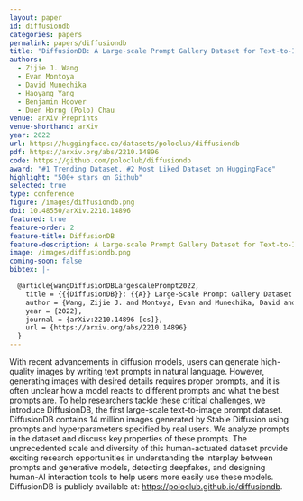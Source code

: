```yaml
---
layout: paper
id: diffusiondb
categories: papers
permalink: papers/diffusiondb
title: "DiffusionDB: A Large-scale Prompt Gallery Dataset for Text-to-Image Generative Models"
authors: 
  - Zijie J. Wang 
  - Evan Montoya
  - David Munechika
  - Haoyang Yang
  - Benjamin Hoover
  - Duen Horng (Polo) Chau
venue: arXiv Preprints
venue-shorthand: arXiv
year: 2022
url: https://huggingface.co/datasets/poloclub/diffusiondb
pdf: https://arxiv.org/abs/2210.14896
code: https://github.com/poloclub/diffusiondb
award: "#1 Trending Dataset, #2 Most Liked Dataset on HuggingFace"
highlight: "500+ stars on Github"
selected: true
type: conference
figure: /images/diffusiondb.png
doi: 10.48550/arXiv.2210.14896
featured: true
feature-order: 2
feature-title: DiffusionDB
feature-description: A Large-scale Prompt Gallery Dataset for Text-to-Image Generative Models
image: /images/diffusiondb.png
coming-soon: false
bibtex: |-

  @article{wangDiffusionDBLargescalePrompt2022,
    title = {{{DiffusionDB}}: {{A}} Large-Scale Prompt Gallery Dataset for Text-to-Image Generative Models},
    author = {Wang, Zijie J. and Montoya, Evan and Munechika, David and Yang, Haoyang and Hoover, Benjamin and Chau, Duen Horng},
    year = {2022},
    journal = {arXiv:2210.14896 [cs]},
    url = {https://arxiv.org/abs/2210.14896}
  }
---
```

    
With recent advancements in diffusion models, users can generate high-quality images by writing text prompts in natural language. However, generating images with desired details requires proper prompts, and it is often unclear how a model reacts to different prompts and what the best prompts are. To help researchers tackle these critical challenges, we introduce DiffusionDB, the first large-scale text-to-image prompt dataset. DiffusionDB contains 14 million images generated by Stable Diffusion using prompts and hyperparameters specified by real users. We analyze prompts in the dataset and discuss key properties of these prompts. The unprecedented scale and diversity of this human-actuated dataset provide exciting research opportunities in understanding the interplay between prompts and generative models, detecting deepfakes, and designing human-AI interaction tools to help users more easily use these models. DiffusionDB is publicly available at: https://poloclub.github.io/diffusiondb.
